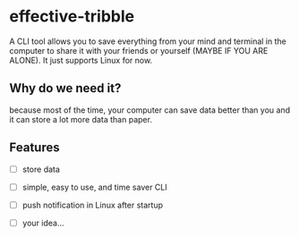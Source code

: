# effective-tribble
A CLI tool allows you to save everything from your mind and terminal in the computer to share it with your friends or yourself (MAYBE IF YOU ARE ALONE). It just supports Linux for now.

## Why do we need it?
  because most of the time, your computer can save data better than you and it can store a lot more data than paper.

## Features
  - [ ] store data
  - [ ] simple, easy to use, and time saver CLI
  - [ ] push notification in Linux after startup
  - [ ] your idea...

